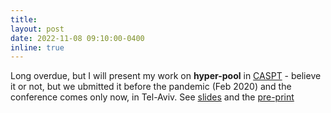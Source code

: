 ```yaml
---
title:
layout: post
date: 2022-11-08 09:10:00-0400
inline: true
---
```


Long overdue, but I will present my work on **hyper-pool** in [CASPT](http://www.caspt.org/) - believe it or not, but we ubmitted it before the pandemic (Feb 2020) and the conference comes only now, in Tel-Aviv. See [slides](/./assets/pdf/slides_CASPT.pdf) and the [pre-print](https://arxiv.org/pdf/2206.05940.pdf)
